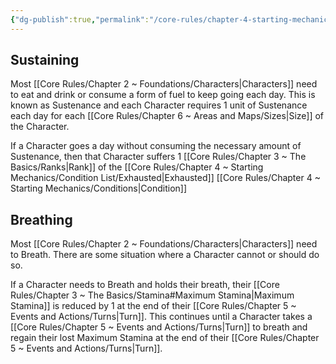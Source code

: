 ```yaml
---
{"dg-publish":true,"permalink":"/core-rules/chapter-4-starting-mechanics/survival/"}
---
```


## Sustaining
Most [[Core Rules/Chapter 2 ~ Foundations/Characters\|Characters]] need to eat and drink or consume a form of fuel to keep going each day. This is known as Sustenance and each Character requires 1 unit of Sustenance each day for each [[Core Rules/Chapter 6 ~ Areas and Maps/Sizes\|Size]] of the Character.

If a Character goes a day without consuming the necessary amount of Sustenance, then that Character suffers 1 [[Core Rules/Chapter 3 ~ The Basics/Ranks\|Rank]] of the [[Core Rules/Chapter 4 ~ Starting Mechanics/Condition List/Exhausted\|Exhausted]] [[Core Rules/Chapter 4 ~ Starting Mechanics/Conditions\|Condition]]
## Breathing
Most [[Core Rules/Chapter 2 ~ Foundations/Characters\|Characters]] need to Breath. There are some situation where a Character cannot or should do so.

If a Character needs to Breath and holds their breath, their [[Core Rules/Chapter 3 ~ The Basics/Stamina#Maximum Stamina\|Maximum Stamina]] is reduced by 1 at the end of their [[Core Rules/Chapter 5 ~ Events and Actions/Turns\|Turn]]. This continues until a Character takes a [[Core Rules/Chapter 5 ~ Events and Actions/Turns\|Turn]] to breath and regain their lost Maximum Stamina at the end of their [[Core Rules/Chapter 5 ~ Events and Actions/Turns\|Turn]].